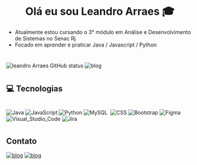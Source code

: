 <div style="text-align: center">
<h1>     Olá eu sou Leandro Arraes 🎓
</div>

-  Atualmente estou cursando o 3° módulo em Análise e Desenvolvimento de Sistemas no Senac Rj
- Focado em aprender e praticar Java / Javascript /  Python

#
![leandro Arraes GitHub status](https://github-readme-stats.vercel.app/api?username=leandroArraes&theme=tokyonight)
![blog](https://github-readme-stats.vercel.app/api/top-langs/?username=leandroArraes&theme=blue-green)
  
#
## 💻 Tecnologias 

<div style="display: inline_block"><br>
<img algin="center" alt="Java" src="https://img.shields.io/badge/Java-ED8B00?style=for-the-badge&logo=java&logoColor=white"/>
<img algin="center" alt="JavaScript" src="https://img.shields.io/badge/JavaScript-323330?style=for-the-badge&logo=javascript&logoColor=F7DF1E"/>
<img algin="center" alt="Python" src="https://img.shields.io/badge/Python-3776AB?style=for-the-badge&logo=python&logoColor=white"/>
<img algin="center" alt="MySQL" src="https://img.shields.io/badge/MySQL-005C84?style=for-the-badge&logo=mysql&logoColor=white"/>
<img algin="center" alt="" src="https://img.shields.io/badge/HTML-239120?style=for-the-badge&logo=html5&logoColor=white"/>
<img algin="center" alt="CSS" src="https://img.shields.io/badge/CSS-239120?&style=for-the-badge&logo=css3&logoColor=white"/>
<img algin="center" alt="Bootstrap" src="https://img.shields.io/badge/Bootstrap-563D7C?style=for-the-badge&logo=bootstrap&logoColor=white"/>
<img algin="center" alt="Figma" src="https://img.shields.io/badge/Figma-F24E1E?style=for-the-badge&logo=figma&logoColor=white"/>
<img algin="center" alt="Visual_Studio_Code" src="https://img.shields.io/badge/Visual_Studio_Code-0078D4?style=for-the-badge&logo=visual%20studio%20code&logoColor=white"/>
<img algin="center" alt="Jira" src="https://img.shields.io/badge/Jira-0052CC?style=for-the-badge&logo=Jira&logoColor=white"/>
</div>

#

## Contato
[![blog](https://img.shields.io/badge/LinkedIn-0077B5?style=for-the-badge&logo=linkedin&logoColor=white)](https://www.linkedin.com/in/leandroarraes/)
[![blog](https://img.shields.io/badge/Gmail-D14836?style=for-the-badge&logo=gmail&logoColor=white)](leandro.arraes.182@gmail.com)



